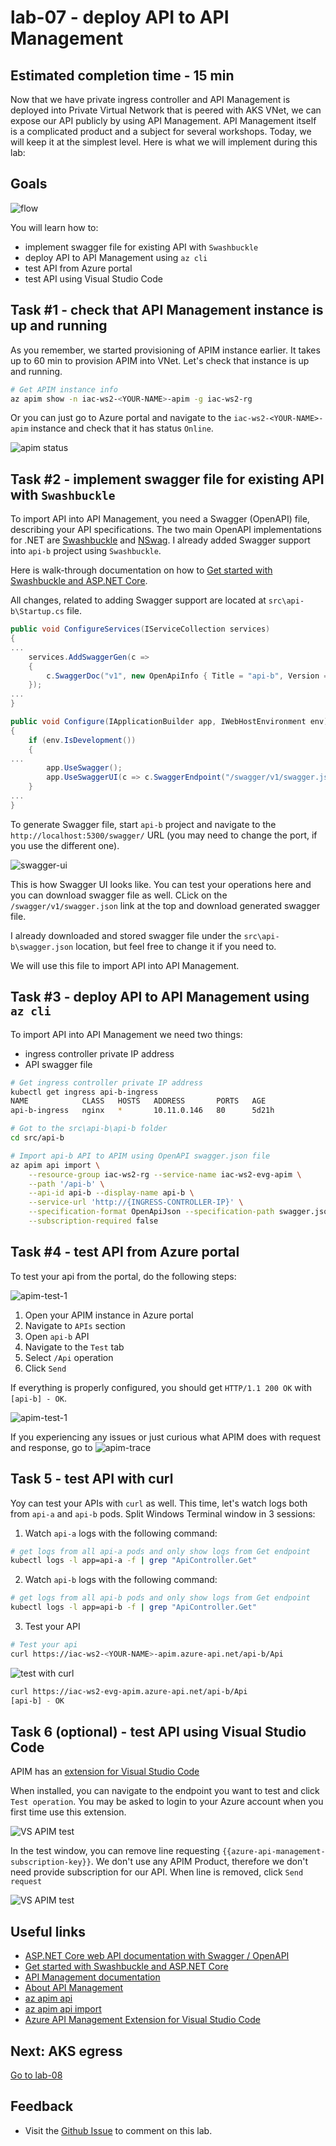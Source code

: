 # lab-07 - deploy API to API Management

## Estimated completion time - 15 min

Now that we have private ingress controller and API Management is deployed into Private Virtual Network that is peered with AKS VNet, we can expose our API publicly by using API Management. API Management itself is a complicated product and a subject for several workshops. Today, we will keep it at the simplest level. Here is what we will implement during this lab:

## Goals

![flow](images/flow.png)

You will learn how to:

* implement swagger file for existing API with `Swashbuckle`
* deploy API to API Management using `az cli`
* test API from Azure portal
* test API using Visual Studio Code

## Task #1 - check that API Management instance is up and running

As you remember, we started provisioning of APIM instance earlier. It takes up to 60 min to provision APIM into VNet. Let's check that instance is up and running.

```bash
# Get APIM instance info
az apim show -n iac-ws2-<YOUR-NAME>-apim -g iac-ws2-rg
```

Or you can just go to Azure portal and navigate to the `iac-ws2-<YOUR-NAME>-apim` instance and check that it has status `Online`.

![apim status](images/apim-status.png)

## Task #2 - implement swagger file for existing API with `Swashbuckle`

To import API into API Management, you need a Swagger (OpenAPI) file, describing your API specifications. The two main OpenAPI implementations for .NET are [Swashbuckle](https://github.com/domaindrivendev/Swashbuckle.AspNetCore) and [NSwag](https://github.com/RicoSuter/NSwag). I already added Swagger support into `api-b` project using `Swashbuckle`. 

Here is walk-through documentation on how to [Get started with Swashbuckle and ASP.NET Core](https://docs.microsoft.com/en-us/aspnet/core/tutorials/getting-started-with-swashbuckle?view=aspnetcore-5.0&tabs=visual-studio&WT.mc_id=AZ-MVP-5003837).

All changes, related to adding Swagger support are located at `src\api-b\Startup.cs` file.

```c#
public void ConfigureServices(IServiceCollection services)
{
...	
	services.AddSwaggerGen(c =>
	{
		c.SwaggerDoc("v1", new OpenApiInfo { Title = "api-b", Version = "v1" });
	});
...	
}
```

```c#
public void Configure(IApplicationBuilder app, IWebHostEnvironment env)
{
	if (env.IsDevelopment())
	{
...		
		app.UseSwagger();
		app.UseSwaggerUI(c => c.SwaggerEndpoint("/swagger/v1/swagger.json", "api-b v1"));
	}
...
}
```

To generate Swagger file, start `api-b` project and navigate to the `http://localhost:5300/swagger/` URL (you may need to change the port, if you use the different one).

![swagger-ui](images/swagger-ui.png)

This is how Swagger UI looks like. You can test your operations here and you can download swagger file as well. CLick on the `/swagger/v1/swagger.json` link at the top and download generated swagger file. 

I already downloaded and stored swagger file under the `src\api-b\swagger.json` location, but feel free to change it if you need to.

We will use this file to import API into API Management.

## Task #3 - deploy API to API Management using `az cli`

To import API into API Management we need two things:

* ingress controller private IP address
* API swagger file 

```bash
# Get ingress controller private IP address
kubectl get ingress api-b-ingress
NAME            CLASS   HOSTS   ADDRESS       PORTS   AGE
api-b-ingress   nginx   *       10.11.0.146   80      5d21h

# Got to the src\api-b\api-b folder
cd src/api-b

# Import api-b API to APIM using OpenAPI swagger.json file
az apim api import \
	--resource-group iac-ws2-rg --service-name iac-ws2-evg-apim \
	--path '/api-b' \
	--api-id api-b --display-name api-b \
	--service-url 'http://{INGRESS-CONTROLLER-IP}' \
	--specification-format OpenApiJson --specification-path swagger.json \
	--subscription-required false	
```

## Task #4 - test API from Azure portal

To test your api from the portal, do the following steps:

![apim-test-1](images/apim-test-1.png)

1. Open your APIM instance in Azure portal
2. Navigate to `APIs` section 
3. Open `api-b` API
4. Navigate to the `Test` tab
5. Select `/Api` operation 
6. Click `Send`

If everything is properly configured, you should get `HTTP/1.1 200 OK` with `[api-b] - OK`.

![apim-test-1](images/apim-test-2.png)

If you experiencing any issues or just curious what APIM does with request and response, go to ![apim-trace](images/apim-test-trace.png)

## Task 5 - test API with curl

Yoy can test your APIs with `curl` as well. This time, let's watch logs both from `api-a` and `api-b` pods. 
Split Windows Terminal window in 3 sessions: 

1. Watch `api-a` logs with the following command: 
```bash
# get logs from all api-a pods and only show logs from Get endpoint
kubectl logs -l app=api-a -f | grep "ApiController.Get"
```

2. Watch `api-b` logs with the following command: 
```bash
# get logs from all api-b pods and only show logs from Get endpoint
kubectl logs -l app=api-b -f | grep "ApiController.Get"
```

3. Test your API
```bash
# Test your api 
curl https://iac-ws2-<YOUR-NAME>-apim.azure-api.net/api-b/Api
```

![test with curl](images/apim-test-curl.png)

```bash
curl https://iac-ws2-evg-apim.azure-api.net/api-b/Api
[api-b] - OK
```

## Task 6 (optional) - test API using Visual Studio Code

APIM has an [extension for Visual Studio Code](https://marketplace.visualstudio.com/items?itemName=ms-azuretools.vscode-apimanagement) 

When installed, you can navigate to the endpoint you want to test and click `Test operation`. You may be asked to login to your Azure account when you first time use this extension.

![VS APIM test](images/vs-apim-test-1.png)

In the test window, you can remove line requesting `{{azure-api-management-subscription-key}}`. We don't use any APIM Product, therefore we don't need provide subscription for our API. When line is removed, click `Send request`

![VS APIM test](images/vs-apim-test-2.png)


## Useful links

* [ASP.NET Core web API documentation with Swagger / OpenAPI](https://docs.microsoft.com/en-us/aspnet/core/tutorials/web-api-help-pages-using-swagger?view=aspnetcore-5.0&WT.mc_id=AZ-MVP-5003837)
* [Get started with Swashbuckle and ASP.NET Core](https://docs.microsoft.com/en-us/aspnet/core/tutorials/getting-started-with-swashbuckle?view=aspnetcore-5.0&tabs=visual-studio&WT.mc_id=AZ-MVP-5003837)
* [API Management documentation](https://docs.microsoft.com/en-us/azure/api-management/?WT.mc_id=AZ-MVP-5003837)
* [About API Management](https://docs.microsoft.com/en-us/azure/api-management/api-management-key-concepts?WT.mc_id=AZ-MVP-5003837)
* [az apim api](https://docs.microsoft.com/en-us/cli/azure/apim/api?WT.mc_id=AZ-MVP-5003837&view=azure-cli-latest)
* [az apim api import](https://docs.microsoft.com/en-us/cli/azure/apim/api?WT.mc_id=AZ-MVP-5003837&view=azure-cli-latest#az_apim_api_import)
* [Azure API Management Extension for Visual Studio Code](https://marketplace.visualstudio.com/items?itemName=ms-azuretools.vscode-apimanagement)

## Next: AKS egress

[Go to lab-08](../lab-08/readme.md)

## Feedback

* Visit the [Github Issue](https://github.com/evgenyb/aks-workshops/issues/22) to comment on this lab. 